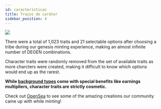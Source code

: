 ```yaml
---
id: características
title: Traços de caráter
sidebar_position: 4
---
```


![](/img/creation.png)

There were a total of 1,023 traits and 21 selectable options after choosing a tribe during our genesis minting experience, making an almost infinite number of DEGEN combinations.

Character traits were randomly removed from the set of available traits as more charcters were created, making it difficult to know which options would end up as the rarest.

**While [background types](https://docs.niftyleague.com/overview/degens/backgrounds) come with special benefits like earnings multipliers, character traits are strictly cosmetic.**

Check out [OpenSea](https://opensea.io/collection/niftydegen) to see some of the amazing creations our community came up with while minting!
